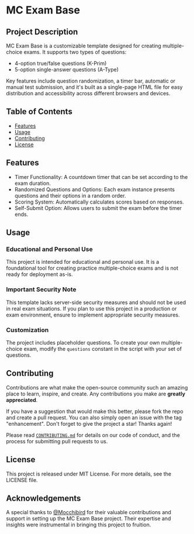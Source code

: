 # MC Exam Base

## Project Description

MC Exam Base is a customizable template designed for creating multiple-choice exams. It supports two types of questions:

- 4-option true/false questions (K-Prim)
- 5-option single-answer questions (A-Type)

Key features include question randomization, a timer bar, automatic or manual test submission, and it's built as a single-page HTML file for easy distribution and accessibility across different browsers and devices.

## Table of Contents

- [Features](#features)
- [Usage](#usage)
- [Contributing](#contributing)
- [License](#license)

## Features

- Timer Functionality: A countdown timer that can be set according to the exam duration.
- Randomized Questions and Options: Each exam instance presents questions and their options in a random order.
- Scoring System: Automatically calculates scores based on responses.
- Self-Submit Option: Allows users to submit the exam before the timer ends.

## Usage

### Educational and Personal Use

This project is intended for educational and personal use. It is a foundational tool for creating practice multiple-choice exams and is not ready for deployment as-is.

### Important Security Note

This template lacks server-side security measures and should not be used in real exam situations. If you plan to use this project in a production or exam environment, ensure to implement appropriate security measures.

### Customization

The project includes placeholder questions. To create your own multiple-choice exam, modify the `questions` constant in the script with your set of questions.

## Contributing

Contributions are what make the open-source community such an amazing place to learn, inspire, and create. Any contributions you make are **greatly appreciated**.

If you have a suggestion that would make this better, please fork the repo and create a pull request. You can also simply open an issue with the tag "enhancement".
Don't forget to give the project a star! Thanks again!

Please read [`CONTRIBUTING.md`](CONTRIBUTING.md) for details on our code of conduct, and the process for submitting pull requests to us.


## License

This project is released under MIT License. For more details, see the LICENSE file.

## Acknowledgements
A special thanks to [@Mocchibird](https://github.com/Mocchibird) for their valuable contributions and support in setting up the MC Exam Base project. Their expertise and insights were instrumental in bringing this project to fruition.
